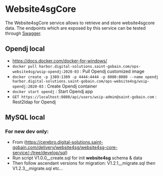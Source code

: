 # Website4sgCore

The Website4sgCore service allows to retrieve and store website4sgcore data.
The endpoints which are exposed by this service can be tested through [Swagger](http://127.0.0.1:8080/swagger-ui.html).

## Opendj local

* https://docs.docker.com/docker-for-windows/
* `docker pull harbor.digital-solutions.saint-gobain.com/ops-website4sg/wsip-opendj:2020-03` : Pull Opendj customized image
* `docker create -p 1389:1389 -p 4444:4444 -p 8080:8080 --name opendj harbor.digital-solutions.saint-gobain.com/ops-website4sg/wsip-opendj:2020-03` : Create Opendj container
* `docker start opendj` : Start Opendj app
* `GET https://localhost:8080/api/users/wsip-admin@saint-gobain.com` : Rest2ldap for Opendj

## MySQL local
### For new dev only:
* From (https://cerebro.digital-solutions.saint-gobain.com/delivery/website4sg/website4sg-core-service/-/tree/develop/sql)
* Run script V1.0.0__create.sql for init **website4sg** schema & data
* Then follow ascendant versions for migration:  V1.2.1__migrate.sql then V1.2.3__migrate.sql etc...